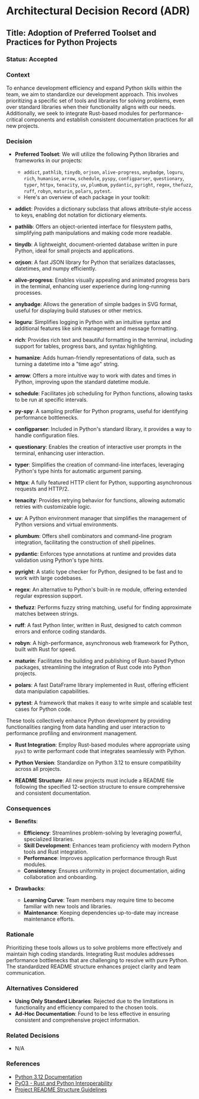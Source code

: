 # Architectural Decision Record (ADR)

## Title: Adoption of Preferred Toolset and Practices for Python Projects

### Status: Accepted

### Context

To enhance development efficiency and expand Python skills within the team, we aim to standardize our development approach. This involves prioritizing a specific set of tools and libraries for solving problems, even over standard libraries when their functionality aligns with our needs. Additionally, we seek to integrate Rust-based modules for performance-critical components and establish consistent documentation practices for all new projects.

### Decision

- **Preferred Toolset**: We will utilize the following Python libraries and frameworks in our projects:

  - `addict`, `pathlib`, `tinydb`, `orjson`, `alive-progress`, `anybadge`, `loguru`, `rich`, `humanise`, `arrow`, `schedule`, `pyspy`, `configparser`, `questionary`, `typer`, `httpx`, `tenacity`, `uv`, `plumbum`, `pydantic`, `pyright`, `regex`, `thefuzz`, `ruff`, `robyn`, `maturin`, `polars`, `pytest`.
  - Here's an overview of each package in your toolkit:

- **addict**: Provides a dictionary subclass that allows attribute-style access to keys, enabling dot notation for dictionary elements.

- **pathlib**: Offers an object-oriented interface for filesystem paths, simplifying path manipulations and making code more readable.

- **tinydb**: A lightweight, document-oriented database written in pure Python, ideal for small projects and applications.

- **orjson**: A fast JSON library for Python that serializes dataclasses, datetimes, and numpy efficiently.

- **alive-progress**: Enables visually appealing and animated progress bars in the terminal, enhancing user experience during long-running processes.

- **anybadge**: Allows the generation of simple badges in SVG format, useful for displaying build statuses or other metrics.

- **loguru**: Simplifies logging in Python with an intuitive syntax and additional features like sink management and message formatting.

- **rich**: Provides rich text and beautiful formatting in the terminal, including support for tables, progress bars, and syntax highlighting.

- **humanize**: Adds human-friendly representations of data, such as turning a datetime into a "time ago" string.

- **arrow**: Offers a more intuitive way to work with dates and times in Python, improving upon the standard datetime module.

- **schedule**: Facilitates job scheduling for Python functions, allowing tasks to be run at specific intervals.

- **py-spy**: A sampling profiler for Python programs, useful for identifying performance bottlenecks.

- **configparser**: Included in Python's standard library, it provides a way to handle configuration files.

- **questionary**: Enables the creation of interactive user prompts in the terminal, enhancing user interaction.

- **typer**: Simplifies the creation of command-line interfaces, leveraging Python's type hints for automatic argument parsing.

- **httpx**: A fully featured HTTP client for Python, supporting asynchronous requests and HTTP/2.

- **tenacity**: Provides retrying behavior for functions, allowing automatic retries with customizable logic.

- **uv**: A Python environment manager that simplifies the management of Python versions and virtual environments.

- **plumbum**: Offers shell combinators and command-line program integration, facilitating the construction of shell pipelines.

- **pydantic**: Enforces type annotations at runtime and provides data validation using Python's type hints.

- **pyright**: A static type checker for Python, designed to be fast and to work with large codebases.

- **regex**: An alternative to Python's built-in re module, offering extended regular expression support.

- **thefuzz**: Performs fuzzy string matching, useful for finding approximate matches between strings.

- **ruff**: A fast Python linter, written in Rust, designed to catch common errors and enforce coding standards.

- **robyn**: A high-performance, asynchronous web framework for Python, built with Rust for speed.

- **maturin**: Facilitates the building and publishing of Rust-based Python packages, streamlining the integration of Rust code into Python projects.

- **polars**: A fast DataFrame library implemented in Rust, offering efficient data manipulation capabilities.

- **pytest**: A framework that makes it easy to write simple and scalable test cases for Python code.

These tools collectively enhance Python development by providing functionalities ranging from data handling and user interaction to performance profiling and environment management.

- **Rust Integration**: Employ Rust-based modules where appropriate using `pyo3` to write performant code that integrates seamlessly with Python.

- **Python Version**: Standardize on Python 3.12 to ensure compatibility across all projects.

- **README Structure**: All new projects must include a README file following the specified 12-section structure to ensure comprehensive and consistent documentation.

### Consequences

- **Benefits**:

  - **Efficiency**: Streamlines problem-solving by leveraging powerful, specialized libraries.
  - **Skill Development**: Enhances team proficiency with modern Python tools and Rust integration.
  - **Performance**: Improves application performance through Rust modules.
  - **Consistency**: Ensures uniformity in project documentation, aiding collaboration and onboarding.

- **Drawbacks**:

  - **Learning Curve**: Team members may require time to become familiar with new tools and libraries.
  - **Maintenance**: Keeping dependencies up-to-date may increase maintenance efforts.

### Rationale

Prioritizing these tools allows us to solve problems more effectively and maintain high coding standards. Integrating Rust modules addresses performance bottlenecks that are challenging to resolve with pure Python. The standardized README structure enhances project clarity and team communication.

### Alternatives Considered

- **Using Only Standard Libraries**: Rejected due to the limitations in functionality and efficiency compared to the chosen tools.
- **Ad-Hoc Documentation**: Found to be less effective in ensuring consistent and comprehensive project information.

### Related Decisions

- N/A

### References

- [Python 3.12 Documentation](https://docs.python.org/3.12/)
- [PyO3 - Rust and Python Interoperability](https://pyo3.rs/)
- [Project README Structure Guidelines](#)
